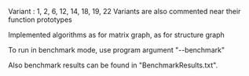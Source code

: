 Variant : 1, 2, 6, 12, 14, 18, 19, 22
Variants are also commented near their function prototypes

Implemented algorithms as for matrix graph, as for structure graph

To run in benchmark mode, use program argument "--benchmark"

Also benchmark results can be found in "BenchmarkResults.txt".
